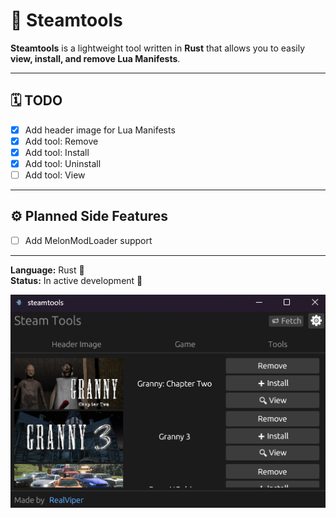 # 🧰 Steamtools

**Steamtools** is a lightweight tool written in **Rust** that allows you to easily **view, install, and remove Lua Manifests**.

---

## 🗓️ TODO

- [x] Add header image for Lua Manifests  
- [x] Add tool: Remove  
- [x] Add tool: Install  
- [x] Add tool: Uninstall  
- [ ] Add tool: View  

---

## ⚙️ Planned Side Features

- [ ] Add MelonModLoader support

---

**Language:** Rust 🦀  
**Status:** In active development 🚀

![Steamtools App](image.png)